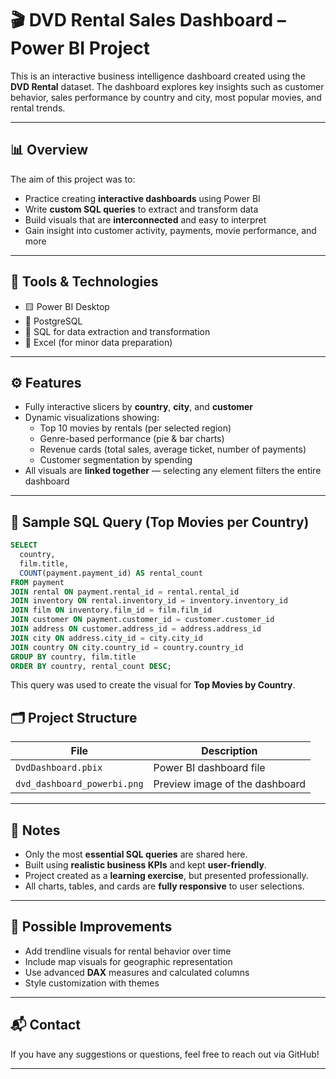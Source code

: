 # 🎬 DVD Rental Sales Dashboard – Power BI Project

This is an interactive business intelligence dashboard created using the **DVD Rental** dataset. The dashboard explores key insights such as customer behavior, sales performance by country and city, most popular movies, and rental trends.


---

## 📊 Overview

The aim of this project was to:

- Practice creating **interactive dashboards** using Power BI  
- Write **custom SQL queries** to extract and transform data  
- Build visuals that are **interconnected** and easy to interpret  
- Gain insight into customer activity, payments, movie performance, and more  

---

## 🧰 Tools & Technologies

- 🟨 Power BI Desktop  
- 🐘 PostgreSQL  
- 💾 SQL for data extraction and transformation  
- 📁 Excel (for minor data preparation)

---

## ⚙️ Features

- Fully interactive slicers by **country**, **city**, and **customer**
- Dynamic visualizations showing:
  - Top 10 movies by rentals (per selected region)
  - Genre-based performance (pie & bar charts)
  - Revenue cards (total sales, average ticket, number of payments)
  - Customer segmentation by spending
- All visuals are **linked together** — selecting any element filters the entire dashboard

---

## 🧠 Sample SQL Query (Top Movies per Country)

```sql
SELECT
  country,
  film.title,
  COUNT(payment.payment_id) AS rental_count
FROM payment
JOIN rental ON payment.rental_id = rental.rental_id
JOIN inventory ON rental.inventory_id = inventory.inventory_id
JOIN film ON inventory.film_id = film.film_id
JOIN customer ON payment.customer_id = customer.customer_id
JOIN address ON customer.address_id = address.address_id
JOIN city ON address.city_id = city.city_id
JOIN country ON city.country_id = country.country_id
GROUP BY country, film.title
ORDER BY country, rental_count DESC;

```
This query was used to create the visual for **Top Movies by Country**.


## 🗂️ Project Structure

| File                             | Description                                |
|----------------------------------|--------------------------------------------|
| `DvdDashboard.pbix`     | Power BI dashboard file                    |
| `dvd_dashboard_powerbi.png` | Preview image of the dashboard             |

---

## 📌 Notes

- Only the most **essential SQL queries** are shared here.
- Built using **realistic business KPIs** and kept **user-friendly**.
- Project created as a **learning exercise**, but presented professionally.
- All charts, tables, and cards are **fully responsive** to user selections.

---

## 🔮 Possible Improvements

- Add trendline visuals for rental behavior over time
- Include map visuals for geographic representation
- Use advanced **DAX** measures and calculated columns
- Style customization with themes

---


## 📬 Contact

If you have any suggestions or questions, feel free to reach out via GitHub!

---
